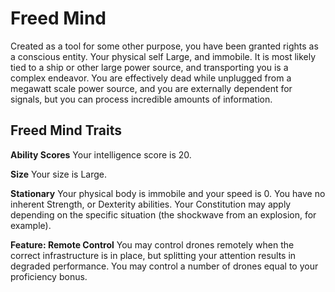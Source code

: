 # Freed Mind
Created as a tool for some other purpose, you have been granted rights as a conscious entity. Your physical self Large, and immobile. It is most likely tied to a ship or other large power source, and transporting you is a complex endeavor.  You are effectively dead while unplugged from a megawatt scale power source, and you are externally dependent for signals, but you can process incredible amounts of information.

## Freed Mind Traits
**Ability Scores**
Your intelligence score is 20.

**Size**
Your size is Large.

**Stationary**
Your physical body is immobile and your speed is 0. You have no inherent Strength, or Dexterity abilities. Your Constitution may apply depending on the specific situation (the shockwave from an explosion, for example).

**Feature: Remote Control**
You may control drones remotely when the correct infrastructure is in place, but splitting your attention results in degraded performance. You may control a number of drones equal to your proficiency bonus.